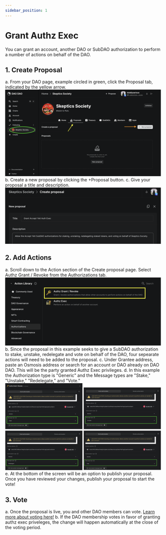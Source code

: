 ```yaml
---
sidebar_position: 1
---
```


# Grant Authz Exec

You can grant an account, another DAO or SubDAO authorization to perform a number of actions on behalf of the DAO. 

## 1. Create Proposal
a. From your DAO page, example circled in green, click the Proposal tab, indicated by the yellow arrow. 
![Create proposal](/img/dao-management/change-appearance1.png)
b. Create a new proposal by clicking the +Proposal button. 
c. Give your proposal a title and description. 
![Auth Exec proposal title and description](/img/dao-management/authz-exec.png)

## 2. Add Actions
a. Scroll down to the Action section of the Create proposal page. Select Authz Grant / Revoke from the Authorizations tab. 
![Authorizations tab and Authz Grant / Revoke](/img/dao-management/authz-exec2.png)
b. Since the proposal in this example seeks to give a SubDAO authorization to stake, unstake, redelegate and vote on behalf of the DAO, four sepearate actions will need to be added to the proposal. 
c. Under Grantee address, paste an Osmosis address or search for an account or DAO already on DAO DAO. This will be the party granted Authz Exec privileges. 
d. In this example the Authorization type is "Generic" and the Message types are "Stake," "Unstake," "Redelegate," and "Vote." 
![4 action boxes to grant authz exec](/img/dao-management/authz-exec7.png)
e. At the bottom of the screen will be an option to publish your proposal. Once you have reviewed your changes, publish your proposal to start the vote!

## 3. Vote
a. Once the proposal is live, you and other DAO members can vote. [Learn more about voting here!](.../dao-governance/proposals/how-to-vote-on-a-proposal.md)
b. If the DAO membership votes in favor of granting authz exec priveleges, the change will happen automatically at the close of the voting period. 
